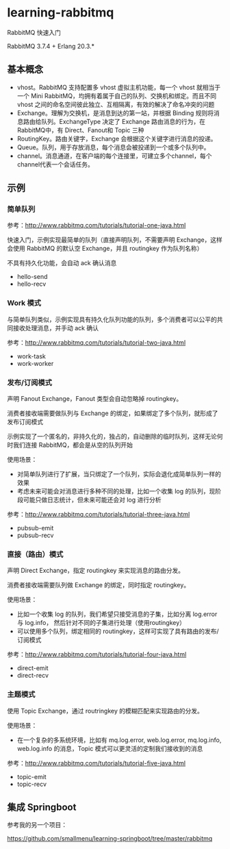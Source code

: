 # learning-rabbitmq

RabbitMQ 快速入门

RabbitMQ 3.7.4 + Erlang 20.3.*

## 基本概念

* vhost。RabbitMQ 支持配置多 vhost 虚拟主机功能，每一个 vhost 就相当于一个 Mini RabbitMQ，均拥有着属于自己的队列、交换机和绑定。而且不同 vhost 之间的命名空间彼此独立、互相隔离，有效的解决了命名冲突的问题
* Exchange。理解为交换机，是消息到达的第一站，并根据 Binding 规则将消息路由给队列。ExchangeType 决定了 Exchange 路由消息的行为，在RabbitMQ中，有 Direct、Fanout和 Topic 三种
* RoutingKey。路由关键字，Exchange 会根据这个关键字进行消息的投递。
* Queue。队列，用于存放消息，每个消息会被投递到一个或多个队列中。
* channel。消息通道，在客户端的每个连接里，可建立多个channel，每个channel代表一个会话任务。

## 示例

### 简单队列

参考：http://www.rabbitmq.com/tutorials/tutorial-one-java.html

快速入门，示例实现最简单的队列（直接声明队列，不需要声明 Exchange，这样会使用 RabbitMQ 的默认空 Exchange，并且 routingkey 作为队列名称）

不具有持久化功能，会自动 ack 确认消息

* hello-send
* hello-recv

### Work 模式

与简单队列类似，示例实现具有持久化队列功能的队列，多个消费者可以公平的共同接收处理消息，并手动 ack 确认

参考：http://www.rabbitmq.com/tutorials/tutorial-two-java.html

* work-task
* work-worker

### 发布/订阅模式

声明 Fanout Exchange，Fanout 类型会自动忽略掉 routingkey。

消费者接收端需要做队列与 Exchange 的绑定，如果绑定了多个队列，就形成了发布订阅模式

示例实现了一个匿名的，非持久化的，独占的，自动删除的临时队列，这样无论何时我们连接 RabbitMQ，都会是从空的队列开始

使用场景：

* 对简单队列进行了扩展，当只绑定了一个队列，实际会退化成简单队列一样的效果
* 考虑未来可能会对消息进行多种不同的处理，比如一个收集 log 的队列，现阶段可能只做日志统计，但未来可能还会对 log 进行分析

参考：http://www.rabbitmq.com/tutorials/tutorial-three-java.html

* pubsub-emit
* pubsub-recv

### 直接（路由）模式

声明 Direct Exchange，指定 routingkey 来实现消息的路由分发。

消费者接收端需要队列做 Exchange 的绑定，同时指定 routingkey。

使用场景：

* 比如一个收集 log 的队列，我们希望只接受消息的子集，比如分离 log.error 与 log.info， 然后针对不同的子集进行处理（使用routingkey）
* 可以使用多个队列，绑定相同的 routingkey，这样可实现了具有路由的发布/订阅模式

参考：http://www.rabbitmq.com/tutorials/tutorial-four-java.html

* direct-emit
* direct-recv

### 主题模式

使用 Topic Exchange，通过 routringkey 的模糊匹配来实现路由的分发。

使用场景：

* 在一个复杂的多系统环境，比如有 mq.log.error, web.log.error, mq.log.info, web.log.info 的消息，Topic 模式可以更灵活的定制我们接收到的消息

参考：http://www.rabbitmq.com/tutorials/tutorial-five-java.html

* topic-emit
* topic-recv

## 集成 Springboot

参考我的另一个项目：

https://github.com/smallmenu/learning-springboot/tree/master/rabbitmq



